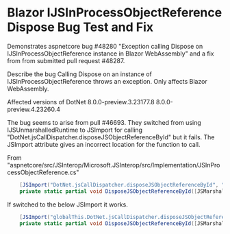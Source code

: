 # Blazor IJSInProcessObjectReference Dispose Bug Test and Fix

Demonstrates aspnetcore bug #48280 "Exception calling Dispose on IJSInProcessObjectReference instance in Blazor WebAssembly" and a fix from from submitted pull request #48287.

Describe the bug
Calling Dispose on an instance of IJSInProcessObjectReference throws an exception. Only affects Blazor WebAssembly.

Affected versions of DotNet
8.0.0-preview.3.23177.8
8.0.0-preview.4.23260.4


The bug seems to arise from pull #46693. They switched from using IJSUnmarshalledRuntime to JSImport for calling "DotNet.jsCallDispatcher.disposeJSObjectReferenceById" but it fails. The JSImport attribute gives an incorrect location for the function to call.

From
"aspnetcore/src/JSInterop/Microsoft.JSInterop/src/Implementation/JSInProcessObjectReference.cs"

```cs
    [JSImport("DotNet.jsCallDispatcher.disposeJSObjectReferenceById", "blazor-internal")]
    private static partial void DisposeJSObjectReferenceById([JSMarshalAs<JSType.Number>] long id);
```

If switched to the below JSImport it works.
```cs
    [JSImport("globalThis.DotNet.jsCallDispatcher.disposeJSObjectReferenceById")]
    private static partial void DisposeJSObjectReferenceById([JSMarshalAs<JSType.Number>] long id);
```

